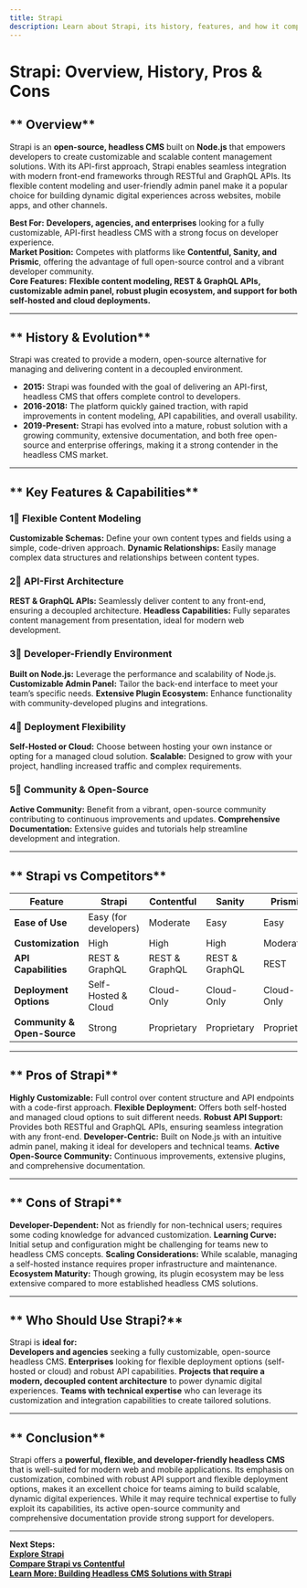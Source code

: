 ```yaml
---
title: Strapi
description: Learn about Strapi, its history, features, and how it compares to other headless CMS platforms.
---
```


# **Strapi: Overview, History, Pros & Cons**

## ** Overview**  
Strapi is an **open-source, headless CMS** built on **Node.js** that empowers developers to create customizable and scalable content management solutions. With its API-first approach, Strapi enables seamless integration with modern front-end frameworks through RESTful and GraphQL APIs. Its flexible content modeling and user-friendly admin panel make it a popular choice for building dynamic digital experiences across websites, mobile apps, and other channels.

 **Best For:** **Developers, agencies, and enterprises** looking for a fully customizable, API-first headless CMS with a strong focus on developer experience.  
 **Market Position:** Competes with platforms like **Contentful, Sanity, and Prismic**, offering the advantage of full open-source control and a vibrant developer community.  
 **Core Features:** **Flexible content modeling, REST & GraphQL APIs, customizable admin panel, robust plugin ecosystem, and support for both self-hosted and cloud deployments.**

---

## ** History & Evolution**  
Strapi was created to provide a modern, open-source alternative for managing and delivering content in a decoupled environment.

- **2015:** Strapi was founded with the goal of delivering an API-first, headless CMS that offers complete control to developers.
- **2016-2018:** The platform quickly gained traction, with rapid improvements in content modeling, API capabilities, and overall usability.
- **2019-Present:** Strapi has evolved into a mature, robust solution with a growing community, extensive documentation, and both free open-source and enterprise offerings, making it a strong contender in the headless CMS market.

---

## ** Key Features & Capabilities**

### **1⃣ Flexible Content Modeling**
 **Customizable Schemas:** Define your own content types and fields using a simple, code-driven approach.
 **Dynamic Relationships:** Easily manage complex data structures and relationships between content types.

### **2⃣ API-First Architecture**
 **REST & GraphQL APIs:** Seamlessly deliver content to any front-end, ensuring a decoupled architecture.
 **Headless Capabilities:** Fully separates content management from presentation, ideal for modern web development.

### **3⃣ Developer-Friendly Environment**
 **Built on Node.js:** Leverage the performance and scalability of Node.js.
 **Customizable Admin Panel:** Tailor the back-end interface to meet your team’s specific needs.
 **Extensive Plugin Ecosystem:** Enhance functionality with community-developed plugins and integrations.

### **4⃣ Deployment Flexibility**
 **Self-Hosted or Cloud:** Choose between hosting your own instance or opting for a managed cloud solution.
 **Scalable:** Designed to grow with your project, handling increased traffic and complex requirements.

### **5⃣ Community & Open-Source**
 **Active Community:** Benefit from a vibrant, open-source community contributing to continuous improvements and updates.
 **Comprehensive Documentation:** Extensive guides and tutorials help streamline development and integration.

---

## ** Strapi vs Competitors**

| Feature                   | Strapi           | Contentful       | Sanity          | Prismic         |
|---------------------------|------------------|------------------|-----------------|-----------------|
| **Ease of Use**           |  Easy (for developers) |  Moderate  |  Easy         |  Easy         |
| **Customization**         |  High          |  High          |  High         |  Moderate     |
| **API Capabilities**      |  REST & GraphQL|  REST & GraphQL|  REST & GraphQL|  REST         |
| **Deployment Options**    |  Self-Hosted & Cloud |  Cloud-Only |  Cloud-Only  |  Cloud-Only  |
| **Community & Open-Source**|  Strong       |  Proprietary   |  Proprietary  |  Proprietary   |

---

## ** Pros of Strapi**
 **Highly Customizable:** Full control over content structure and API endpoints with a code-first approach.
 **Flexible Deployment:** Offers both self-hosted and managed cloud options to suit different needs.
 **Robust API Support:** Provides both RESTful and GraphQL APIs, ensuring seamless integration with any front-end.
 **Developer-Centric:** Built on Node.js with an intuitive admin panel, making it ideal for developers and technical teams.
 **Active Open-Source Community:** Continuous improvements, extensive plugins, and comprehensive documentation.

---

## ** Cons of Strapi**
 **Developer-Dependent:** Not as friendly for non-technical users; requires some coding knowledge for advanced customization.
 **Learning Curve:** Initial setup and configuration might be challenging for teams new to headless CMS concepts.
 **Scaling Considerations:** While scalable, managing a self-hosted instance requires proper infrastructure and maintenance.
 **Ecosystem Maturity:** Though growing, its plugin ecosystem may be less extensive compared to more established headless CMS solutions.

---

## ** Who Should Use Strapi?**
Strapi is **ideal for:**  
 **Developers and agencies** seeking a fully customizable, open-source headless CMS.
 **Enterprises** looking for flexible deployment options (self-hosted or cloud) and robust API capabilities.
 **Projects that require a modern, decoupled content architecture** to power dynamic digital experiences.
 **Teams with technical expertise** who can leverage its customization and integration capabilities to create tailored solutions.

---

## ** Conclusion**
Strapi offers a **powerful, flexible, and developer-friendly headless CMS** that is well-suited for modern web and mobile applications. Its emphasis on customization, combined with robust API support and flexible deployment options, makes it an excellent choice for teams aiming to build scalable, dynamic digital experiences. While it may require technical expertise to fully exploit its capabilities, its active open-source community and comprehensive documentation provide strong support for developers.

---

 **Next Steps:**  
 **[Explore Strapi](https://strapi.io/)**  
 **[Compare Strapi vs Contentful](#)**  
 **[Learn More: Building Headless CMS Solutions with Strapi](#)**

